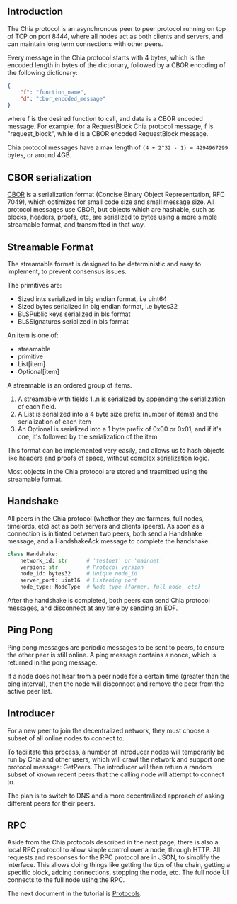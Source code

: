 ## Introduction

The Chia protocol is an asynchronous peer to peer protocol running on top of TCP on port 8444, where all nodes act as both clients and servers, and can maintain long term connections with other peers.

Every message in the Chia protocol starts with 4 bytes, which is the encoded length in bytes of the dictionary, followed by a CBOR encoding of the following dictionary:


```json
{
    "f": "function_name",
    "d": "cbor_encoded_message"
}
```

where f is the desired function to call, and data is a CBOR encoded message.
For example, for a RequestBlock Chia protocol message, f is "request_block", while d is a CBOR encoded RequestBlock message.

Chia protocol messages have a max length of `(4 + 2^32 - 1) = 4294967299` bytes, or around 4GB.

## CBOR serialization

[CBOR](https://cbor.io/) is a serialization format (Concise Binary Object Representation, RFC 7049), which optimizes for
small code size and small message size.
All protocol messages use CBOR, but objects which are hashable, such as blocks, headers, proofs, etc, are serialized to bytes using a more simple streamable format, and transmitted in that way.


## Streamable Format
The streamable format is designed to be deterministic and easy to implement, to prevent consensus issues.

The primitives are:
* Sized ints serialized in big endian format, i.e uint64
* Sized bytes serialized in big endian format, i.e bytes32
* BLSPublic keys serialized in bls format
* BLSSignatures serialized in bls format

An item is one of:
* streamable
* primitive
* List[item]
* Optional[item]

A streamable is an ordered group of items.

1. A streamable with fields 1..n is serialized by appending the serialization of each field.
2. A List is serialized into a 4 byte size prefix (number of items) and the serialization of each item
3. An Optional is serialized into a 1 byte prefix of 0x00 or 0x01, and if it's one, it's followed by the serialization of the item

This format can be implemented very easily, and allows us to hash objects like headers and proofs of space,
without complex serialization logic.

Most objects in the Chia protocol are stored and trasmitted using the streamable format.

## Handshake

All peers in the Chia protocol (whether they are farmers, full nodes, timelords, etc) act as both servers and clients (peers).
As soon as a connection is initiated between two peers, both send a Handshake message, and a HandshakeAck message to complete the handshake.


```Python
class Handshake:
    network_id: str      # 'testnet' or 'mainnet'
    version: str         # Protocol version
    node_id: bytes32     # Unique node_id
    server_port: uint16  # Listening port
    node_type: NodeType  # Node type (farmer, full node, etc)
```

After the handshake is completed, both peers can send Chia protocol messages, and disconnect at any time by sending an EOF.

## Ping Pong

Ping pong messages are periodic messages to be sent to peers, to ensure the other peer is still online.
A ping message contains a nonce, which is returned in the pong message.

If a node does not hear from a peer node for a certain time (greater than the ping interval), then the node will disconnect and remove the peer from the active peer list.

## Introducer

For a new peer to join the decentralized network, they must choose a subset of all online nodes to connect to.

To facilitate this process, a number of introducer nodes will temporarily be run by Chia and other users, which will crawl the network and support one protocol message: GetPeers.
The introducer will then return a random subset of known recent peers that the calling node will attempt to connect to.

The plan is to switch to DNS and a more decentralized approach of asking different peers for their peers.


## RPC 
Aside from the Chia protocols described in the next page, there is also a local RPC protocol to allow simple control over a node, through HTTP. 
All requests and responses for the RPC protocol are in JSON, to simplify the interface.
This allows doing things like getting the tips of the chain, getting a specific block, adding connections, stopping the node, etc. The full node UI connects to the full node using the RPC.


The next document in the tutorial is [Protocols](https://github.com/Chia-Network/chia-blockchain/wiki/Protocols).